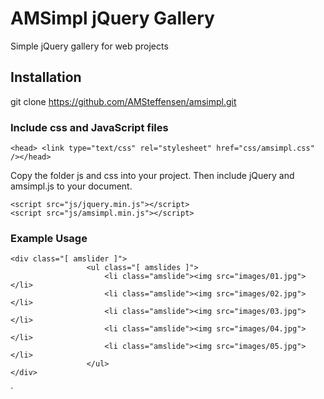 
# AMSimpl jQuery Gallery
Simple jQuery gallery for web projects

## Installation
git clone https://github.com/AMSteffensen/amsimpl.git

### Include css and JavaScript files

 `<head>
    <link type="text/css" rel="stylesheet" href="css/amsimpl.css" /></head>`

Copy the folder js and css into your project.
Then include jQuery and amsimpl.js to your document.

    <script src="js/jquery.min.js"></script> 
    <script src="js/amsimpl.min.js"></script>

 

### Example Usage

    <div class="[ amslider ]">
                     <ul class="[ amslides ]">
                         <li class="amslide"><img src="images/01.jpg"></li>
                         <li class="amslide"><img src="images/02.jpg"></li>
                         <li class="amslide"><img src="images/03.jpg"></li>
                         <li class="amslide"><img src="images/04.jpg"></li>
                         <li class="amslide"><img src="images/05.jpg"></li>
                     </ul>
    </div>
`
